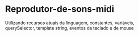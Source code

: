 # Reprodutor-de-sons-midi
Utilizando recursos atuais da linguagem,  constantes, variáveis, querySelector, template string, eventos de teclado e de mouse 
